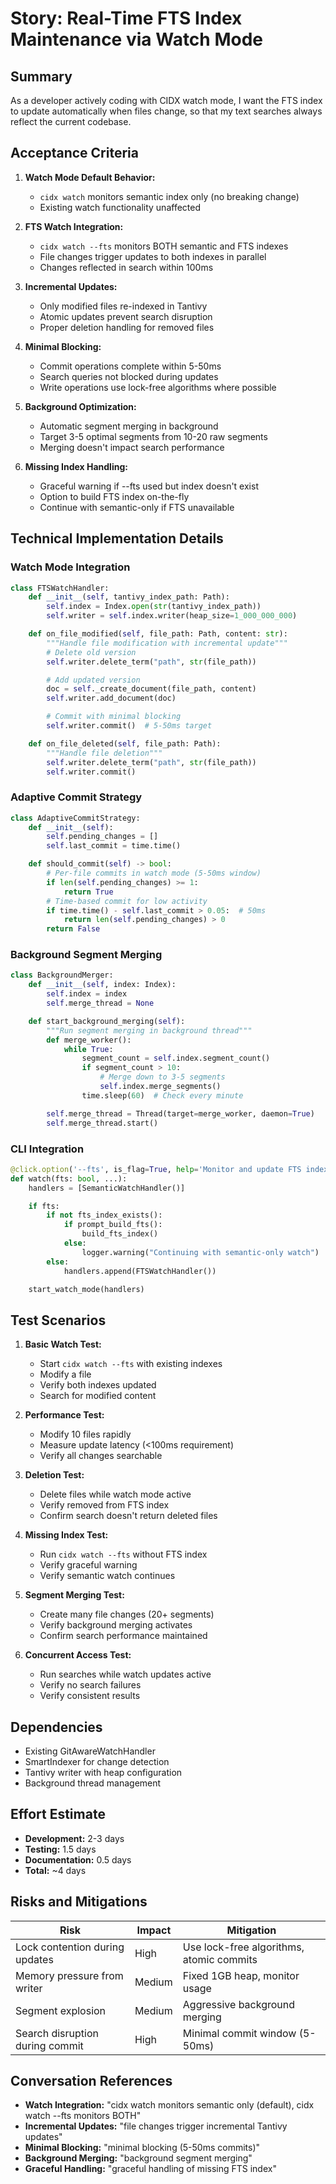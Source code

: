 # Story: Real-Time FTS Index Maintenance via Watch Mode

## Summary

As a developer actively coding with CIDX watch mode, I want the FTS index to update automatically when files change, so that my text searches always reflect the current codebase.

## Acceptance Criteria

1. **Watch Mode Default Behavior:**
   - `cidx watch` monitors semantic index only (no breaking change)
   - Existing watch functionality unaffected

2. **FTS Watch Integration:**
   - `cidx watch --fts` monitors BOTH semantic and FTS indexes
   - File changes trigger updates to both indexes in parallel
   - Changes reflected in search within 100ms

3. **Incremental Updates:**
   - Only modified files re-indexed in Tantivy
   - Atomic updates prevent search disruption
   - Proper deletion handling for removed files

4. **Minimal Blocking:**
   - Commit operations complete within 5-50ms
   - Search queries not blocked during updates
   - Write operations use lock-free algorithms where possible

5. **Background Optimization:**
   - Automatic segment merging in background
   - Target 3-5 optimal segments from 10-20 raw segments
   - Merging doesn't impact search performance

6. **Missing Index Handling:**
   - Graceful warning if --fts used but index doesn't exist
   - Option to build FTS index on-the-fly
   - Continue with semantic-only if FTS unavailable

## Technical Implementation Details

### Watch Mode Integration
```python
class FTSWatchHandler:
    def __init__(self, tantivy_index_path: Path):
        self.index = Index.open(str(tantivy_index_path))
        self.writer = self.index.writer(heap_size=1_000_000_000)

    def on_file_modified(self, file_path: Path, content: str):
        """Handle file modification with incremental update"""
        # Delete old version
        self.writer.delete_term("path", str(file_path))

        # Add updated version
        doc = self._create_document(file_path, content)
        self.writer.add_document(doc)

        # Commit with minimal blocking
        self.writer.commit()  # 5-50ms target

    def on_file_deleted(self, file_path: Path):
        """Handle file deletion"""
        self.writer.delete_term("path", str(file_path))
        self.writer.commit()
```

### Adaptive Commit Strategy
```python
class AdaptiveCommitStrategy:
    def __init__(self):
        self.pending_changes = []
        self.last_commit = time.time()

    def should_commit(self) -> bool:
        # Per-file commits in watch mode (5-50ms window)
        if len(self.pending_changes) >= 1:
            return True
        # Time-based commit for low activity
        if time.time() - self.last_commit > 0.05:  # 50ms
            return len(self.pending_changes) > 0
        return False
```

### Background Segment Merging
```python
class BackgroundMerger:
    def __init__(self, index: Index):
        self.index = index
        self.merge_thread = None

    def start_background_merging(self):
        """Run segment merging in background thread"""
        def merge_worker():
            while True:
                segment_count = self.index.segment_count()
                if segment_count > 10:
                    # Merge down to 3-5 segments
                    self.index.merge_segments()
                time.sleep(60)  # Check every minute

        self.merge_thread = Thread(target=merge_worker, daemon=True)
        self.merge_thread.start()
```

### CLI Integration
```python
@click.option('--fts', is_flag=True, help='Monitor and update FTS index alongside semantic')
def watch(fts: bool, ...):
    handlers = [SemanticWatchHandler()]

    if fts:
        if not fts_index_exists():
            if prompt_build_fts():
                build_fts_index()
            else:
                logger.warning("Continuing with semantic-only watch")
        else:
            handlers.append(FTSWatchHandler())

    start_watch_mode(handlers)
```

## Test Scenarios

1. **Basic Watch Test:**
   - Start `cidx watch --fts` with existing indexes
   - Modify a file
   - Verify both indexes updated
   - Search for modified content

2. **Performance Test:**
   - Modify 10 files rapidly
   - Measure update latency (<100ms requirement)
   - Verify all changes searchable

3. **Deletion Test:**
   - Delete files while watch mode active
   - Verify removed from FTS index
   - Confirm search doesn't return deleted files

4. **Missing Index Test:**
   - Run `cidx watch --fts` without FTS index
   - Verify graceful warning
   - Verify semantic watch continues

5. **Segment Merging Test:**
   - Create many file changes (20+ segments)
   - Verify background merging activates
   - Confirm search performance maintained

6. **Concurrent Access Test:**
   - Run searches while watch updates active
   - Verify no search failures
   - Verify consistent results

## Dependencies

- Existing GitAwareWatchHandler
- SmartIndexer for change detection
- Tantivy writer with heap configuration
- Background thread management

## Effort Estimate

- **Development:** 2-3 days
- **Testing:** 1.5 days
- **Documentation:** 0.5 days
- **Total:** ~4 days

## Risks and Mitigations

| Risk | Impact | Mitigation |
|------|--------|------------|
| Lock contention during updates | High | Use lock-free algorithms, atomic commits |
| Memory pressure from writer | Medium | Fixed 1GB heap, monitor usage |
| Segment explosion | Medium | Aggressive background merging |
| Search disruption during commit | High | Minimal commit window (5-50ms) |

## Conversation References

- **Watch Integration:** "cidx watch monitors semantic only (default), cidx watch --fts monitors BOTH"
- **Incremental Updates:** "file changes trigger incremental Tantivy updates"
- **Minimal Blocking:** "minimal blocking (5-50ms commits)"
- **Background Merging:** "background segment merging"
- **Graceful Handling:** "graceful handling of missing FTS index"